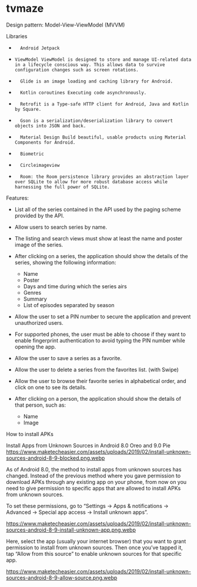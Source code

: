 # tvmaze

Design pattern: Model-View-ViewModel (MVVM)

Libraries

* 		Android Jetpack
*  	  ViewModel ViewModel is designed to store and manage UI-related data in a lifecycle conscious way. This allows data to survive configuration changes such as screen rotations.
* 		Glide is an image loading and caching library for Android.
* 		Kotlin coroutines Executing code asynchronously.
* 		Retrofit is a Type-safe HTTP client for Android, Java and Kotlin by Square.
* 		Gson is a serialization/deserialization library to convert objects into JSON and back.
* 		Material Design Build beautiful, usable products using Material Components for Android.
* 		Biometric
* 		Circleimageview
* 		Room: the Room persistence library provides an abstraction layer over SQLite to allow for more robust database access while harnessing the full power of SQLite.


Features:

* List all of the series contained in the API used by the paging scheme provided by the API.
* Allow users to search series by name.
* The listing and search views must show at least the name and poster image of the
series.
* After clicking on a series, the application should show the details of the series, showing
the following information:
  * Name
  * Poster
  * Days and time during which the series airs
  * Genres
  * Summary
  * List of episodes separated by season
  
* Allow the user to set a PIN number to secure the application and prevent unauthorized users.
* For supported phones, the user must be able to choose if they want to enable fingerprint authentication to avoid typing the PIN number while opening the app.
* Allow the user to save a series as a favorite.
* Allow the user to delete a series from the favorites list. (with Swipe)
* Allow the user to browse their favorite series in alphabetical order, and click on one to
see its details.
* After clicking on a person, the application should show the details of that person, such
as:
  * Name
  * Image

How to install APKs

Install Apps from Unknown Sources in Android 8.0 Oreo and 9.0 Pie
https://www.maketecheasier.com/assets/uploads/2019/02/install-unknown-sources-android-8-9-blocked.png.webp

As of Android 8.0, the method to install apps from unknown sources has changed. Instead of the previous method where you gave permission to download APKs through any existing app on your phone, from now on you need to give permission to specific apps that are allowed to install APKs from unknown sources.

To set these permissions, go to “Settings -> Apps & notifications -> Advanced -> Special app access -> Install unknown apps”.

https://www.maketecheasier.com/assets/uploads/2019/02/install-unknown-sources-android-8-9-install-unknown-app.png.webp

Here, select the app (usually your internet browser) that you want to grant permission to install from unknown sources. Then once you’ve tapped it, tap “Allow from this source” to enable unknown sources for that specific app.

https://www.maketecheasier.com/assets/uploads/2019/02/install-unknown-sources-android-8-9-allow-source.png.webp
